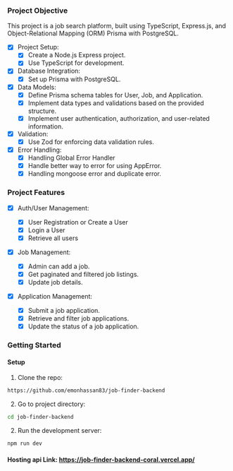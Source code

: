 ### Project Objective

This project is a job search platform, built using TypeScript, Express.js, and Object-Relational Mapping (ORM) Prisma with PostgreSQL.

- [x] Project Setup:
  - [x] Create a Node.js Express project.
  - [x] Use TypeScript for development.
- [x] Database Integration:
  - [x] Set up Prisma with PostgreSQL.
- [x] Data Models:
  - [x] Define Prisma schema tables for User, Job, and Application.
  - [x] Implement data types and validations based on the provided structure.
  - [x] Implement user authentication, authorization, and user-related information.
- [x] Validation:
  - [x] Use Zod for enforcing data validation rules.
- [x] Error Handling:
  - [x] Handling Global Error Handler
  - [x] Handle better way to error for using AppError.
  - [x] Handling mongoose error and duplicate error.

### Project Features

- [x] Auth/User Management:

  - [x] User Registration or Create a User
  - [x] Login a User
  - [x] Retrieve all users

- [x] Job Management:
  - [x] Admin can add a job.
  - [x] Get paginated and filtered job listings.
  - [x] Update job details.

- [x] Application Management:
  - [x] Submit a job application.
  - [x] Retrieve and filter job applications.
  - [x] Update the status of a job application.

### Getting Started

#### Setup

1. Clone the repo:

```bash
https://github.com/emonhassan83/job-finder-backend
```

2. Go to project directory:

```bash
cd job-finder-backend
```

2. Run the development server:

```bash
npm run dev
```

#### Hosting api Link: https://job-finder-backend-coral.vercel.app/

